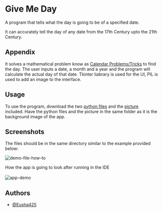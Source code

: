 
# Give Me Day

A program that tells what the day is going to be of a specified date. 

It can accurately tell the day of any date from the 17th Century upto the 21th Century.

## Appendix

It solves a mathematical problem know as [Calendar Problems/Tricks](https://www.hitbullseye.com/Calendar-Tricks.php) to find the day. The user inputs a date, a month and a year and the program will calculate the actual day of that date. Tkinter liabrary is used for the UI, PIL is used to add an image to the interface. 





## Usage

To use the program, download the two [python files](https://github.com/Eusha425/give-me-day) and the [picture]() included. Have the python files and the picture in the same folder as it is the background image of the app.

## Screenshots

The files should be in the same directory similar to the example provided below:

![demo-file-how-to](https://github.com/Eusha425/give-me-day/blob/main/Files%20Help/File%20in%20the%20same%20folder.png)

How the app is going to look after running in the IDE
<br></br>
![app-demo](https://github.com/Eusha425/give-me-day/blob/main/Files%20Help/App%20demo.png)
## Authors

- [@Eusha425](https://github.com/Eusha425)

